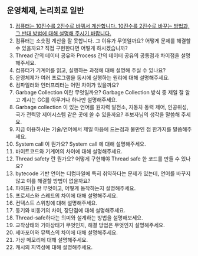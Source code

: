 ## 운영체제, 논리회로 일반

1. [컴퓨터는 10진수를 2진수로 바꿔서 계산합니다. 10진수를 2진수로 바꾸는 방법과, 그 반대 방법에 대해 설명해 주시기 바랍니다.](1.md)
2. 컴퓨터는 소숫점 계산을 잘 못합니다. 그 이유가 무엇일까요? 어떻게 문제를 해결할 수 있을까요? 직접 구현한다면 어떻게 하시겠습니까?
3. Thread 간의 데이터 공유와 Process 간의 데이터 공유의 공통점과 차이점을 설명해주세요.
4. 컴퓨터가 기계어를 읽고, 실행하는 과정에 대해 설명해 주실 수 있나요?
5. 운영체제가 여러 프로그램을 동시에 실행하는 원리에 대해 설명해주세요.
6. 컴파일러와 인터프리터는 어떤 차이가 있을까요?
7. Garbage Collection 이란 무엇일까요? Garbage Collection 방식 중 제일 잘 알고 계시는 GC를 아무거나 하나만 설명해주세요.
8. Garbage collection 이 있는 언어를 원자력 발전소, 자동차 동력 제어, 인공위성, 국가 전력망 제어시스템 같은 곳에 쓸 수 있을까요? 후보자님의 생각을 말씀해 주세요.
9. 지금 이용하시는 기술/언어에서 제일 마음에 드는점과 불만인 점 한가지를 말씀해주세요.
10. System call 이 뭔가요? System call 에 대해 설명해주세요.
11. 바이트코드와 기계어의 차이에 대해 설명해주세요.
12. Thread safety 란 뭔가요? 어떻게 구현해야 Thread safe 한 코드를 만들 수 있나요?
13. bytecode 기반 언어는 디컴파일에 특히 취약하다는 문제가 있는데, 언어를 바꾸지 않고 이를 해결할 방법이 없을까요?
14. 파이프(|) 란 무엇이고, 어떻게 동작하는지 설명해주세요.
15. 프로세스와 스레드의 차이에 대해 설명해주세요.
16. 컨텍스트 스위칭에 대해 설명해주세요.
17. 동기와 비동기의 차이, 장단점에 대해 설명해주세요.
18. Thread-safe하다는 의미와 설계하는 방법을 설명해보세요.
19. 교착상태와 기아상태가 무엇인지, 해결 방법은 무엇인지 설명해주세요.
20. 세마포어와 뮤텍스의 차이에 대해 설명해주세요.
21. 가상 메모리에 대해 설명해주세요.
22. 캐시의 지역성에 대해 설명해주세요.
